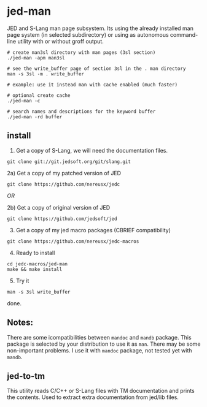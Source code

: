 # jed-man

JED and S-Lang man page subsystem. Its using the already installed man
page system (in selected subdirectory) or using as autonomous command-line
utility with or without groff output.

```
# create man3sl directory with man pages (3sl section)
./jed-man -apm man3sl			
 
# see the write_buffer page of section 3sl in the . man directory
man -s 3sl -m . write_buffer	

# example: use it instead man with cache enabled (much faster)

# optional create cache
./jed-man -c		

# search names and descriptions for the keyword buffer
./jed-man -rd buffer
```

## install

1) Get a copy of S-Lang, we will need the documentation files.
```
git clone git://git.jedsoft.org/git/slang.git
```

2a) Get a copy of my patched version of JED
```
git clone https://github.com/nereusx/jedc
```

*OR*

2b) Get a copy of original version of JED
```
git clone https://github.com/jedsoft/jed
```

3) Get a copy of my jed macro packages (CBRIEF compatibility)
```
git clone https://github.com/nereusx/jedc-macros
```

4) Ready to install
```
cd jedc-macros/jed-man
make && make install
```

5) Try it
```
man -s 3sl write_buffer
```

done.

## Notes:
There are some icompatibilities between `mandoc` and `mandb` package.
This package is selected by your distribution to use it as `man`.
There may be some non-important problems.
I use it with `mandoc` package, not tested yet with `mandb`.

## jed-to-tm
This utility reads C/C++ or S-Lang files with TM documentation and prints
the contents. Used to extract extra documentation from jed/lib files.

